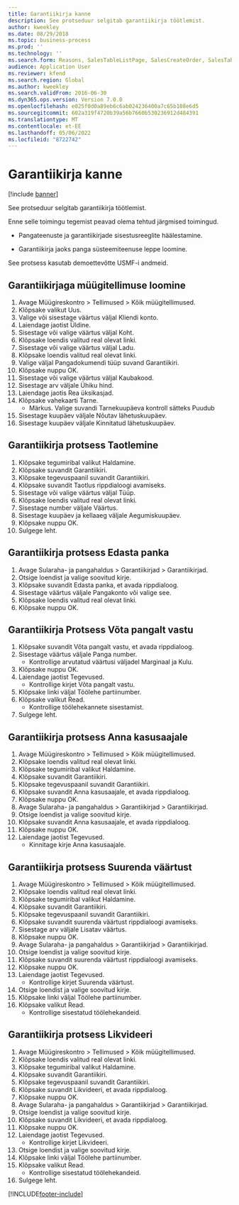 ```yaml
---
title: Garantiikirja kanne
description: See protseduur selgitab garantiikirja töötlemist.
author: kweekley
ms.date: 08/29/2018
ms.topic: business-process
ms.prod: ''
ms.technology: ''
ms.search.form: Reasons, SalesTableListPage, SalesCreateOrder, SalesTable, BankLGRequestForm, BankLGRequestFormRequest, BankLGGuarantee, BankLGFormSubmitToBank, BankDocumentAgreementLineLookup, BankLGFormReceiveFromBank, LedgerJournalTable, LedgerJournalTransDaily, BankLGRequestFormGiveToBeneficiary, BankLGFormGiveToBeneficiary, BankLGRequestFormIncreaseValue, BankLGFormIncreaseValue, BankLGRequestFormLiquidate, BankLGFormLiquidate
audience: Application User
ms.reviewer: kfend
ms.search.region: Global
ms.author: kweekley
ms.search.validFrom: 2016-06-30
ms.dyn365.ops.version: Version 7.0.0
ms.openlocfilehash: e025f0d0a89eb6c6ab024236400a7c65b108e6d5
ms.sourcegitcommit: 602a319f4720b39a56b7660b530236912d484391
ms.translationtype: MT
ms.contentlocale: et-EE
ms.lasthandoff: 05/06/2022
ms.locfileid: "8722742"
---
```

# <a name="letter-of-guarantee-transaction"></a>Garantiikirja kanne

[!include [banner](../../includes/banner.md)]

See protseduur selgitab garantiikirja töötlemist.



Enne selle toimingu tegemist peavad olema tehtud järgmised toimingud.

- Pangateenuste ja garantiikirjade sisestusreeglite häälestamine.

- Garantiikirja jaoks panga süsteemiteenuse leppe loomine.



See protsess kasutab demoettevõtte USMF-i andmeid.


## <a name="create-sales-order-with-letter-of-guarantee"></a>Garantiikirjaga müügitellimuse loomine
1. Avage Müügireskontro > Tellimused > Kõik müügitellimused.
2. Klõpsake valikut Uus.
3. Valige või sisestage väärtus väljal Kliendi konto.
4. Laiendage jaotist Üldine.
5. Sisestage või valige väärtus väljal Koht.
6. Klõpsake loendis valitud real olevat linki.
7. Sisestage või valige väärtus väljal Ladu.
8. Klõpsake loendis valitud real olevat linki.
9. Valige väljal Pangadokumendi tüüp suvand Garantiikiri.
10. Klõpsake nuppu OK.
11. Sisestage või valige väärtus väljal Kaubakood.
12. Sisestage arv väljale Ühiku hind.
13. Laiendage jaotis Rea üksikasjad.
14. Klõpsake vahekaarti Tarne.
    * Märkus. Valige suvandi Tarnekuupäeva kontroll sätteks Puudub  
15. Sisestage kuupäev väljale Nõutav lähetuskuupäev.
16. Sisestage kuupäev väljale Kinnitatud lähetuskuupäev.

## <a name="process-letter-of-guarantee_request"></a>Garantiikirja protsess Taotlemine
1. Klõpsake tegumiribal valikut Haldamine.
2. Klõpsake suvandit Garantiikiri.
3. Klõpsake tegevuspaanil suvandit Garantiikiri.
4. Klõpsake suvandit Taotlus rippdialoogi avamiseks.
5. Sisestage või valige väärtus väljal Tüüp.
6. Klõpsake loendis valitud real olevat linki.
7. Sisestage number väljale Väärtus.
8. Sisestage kuupäev ja kellaaeg väljale Aegumiskuupäev.
9. Klõpsake nuppu OK.
10. Sulgege leht.

## <a name="process-letter-of-guarantee_submit-to-bank"></a>Garantiikirja protsess Edasta panka
1. Avage Sularaha- ja pangahaldus > Garantiikirjad > Garantiikirjad.
2. Otsige loendist ja valige soovitud kirje.
3. Klõpsake suvandit Edasta panka, et avada rippdialoog.
4. Sisestage väärtus väljale Pangakonto või valige see.
5. Klõpsake loendis valitud real olevat linki.
6. Klõpsake nuppu OK.

## <a name="process-letter-of-guarantee_receive-from-bank"></a>Garantiikirja Protsess Võta pangalt vastu
1. Klõpsake suvandit Võta pangalt vastu, et avada rippdialoog.
2. Sisestage väärtus väljale Panga number.
    * Kontrollige arvutatud väärtusi väljadel Marginaal ja Kulu.  
3. Klõpsake nuppu OK.
4. Laiendage jaotist Tegevused.
    * Kontrollige kirjet Võta pangalt vastu.  
5. Klõpsake linki väljal Töölehe partiinumber.
6. Klõpsake valikut Read.
    * Kontrollige töölehekannete sisestamist.  
7. Sulgege leht.

## <a name="process-letter-of-guarantee_give-to-beneficiary"></a>Garantiikirja protsess Anna kasusaajale
1. Avage Müügireskontro > Tellimused > Kõik müügitellimused.
2. Klõpsake loendis valitud real olevat linki.
3. Klõpsake tegumiribal valikut Haldamine.
4. Klõpsake suvandit Garantiikiri.
5. Klõpsake tegevuspaanil suvandit Garantiikiri.
6. Klõpsake suvandit Anna kasusaajale, et avada rippdialoog.
7. Klõpsake nuppu OK.
8. Avage Sularaha- ja pangahaldus > Garantiikirjad > Garantiikirjad.
9. Otsige loendist ja valige soovitud kirje.
10. Klõpsake suvandit Anna kasusaajale, et avada rippdialoog.
11. Klõpsake nuppu OK.
12. Laiendage jaotist Tegevused.
    * Kinnitage kirje Anna kasusaajale.  

## <a name="process-letter-of-guarantee_increase-value"></a>Garantiikirja protsess Suurenda väärtust
1. Avage Müügireskontro > Tellimused > Kõik müügitellimused.
2. Klõpsake loendis valitud real olevat linki.
3. Klõpsake tegumiribal valikut Haldamine.
4. Klõpsake suvandit Garantiikiri.
5. Klõpsake tegevuspaanil suvandit Garantiikiri.
6. Klõpsake suvandit suurenda väärtust rippdialoogi avamiseks.
7. Sisestage arv väljale Lisatav väärtus.
8. Klõpsake nuppu OK.
9. Avage Sularaha- ja pangahaldus > Garantiikirjad > Garantiikirjad.
10. Otsige loendist ja valige soovitud kirje.
11. Klõpsake suvandit suurenda väärtust rippdialoogi avamiseks.
12. Klõpsake nuppu OK.
13. Laiendage jaotist Tegevused.
    * Kontrollige kirjet Suurenda väärtust.  
14. Otsige loendist ja valige soovitud kirje.
15. Klõpsake linki väljal Töölehe partiinumber.
16. Klõpsake valikut Read.
    * Kontrollige sisestatud töölehekandeid.  

## <a name="process-letter-of-guarantee_liquidate"></a>Garantiikirja protsess Likvideeri
1. Avage Müügireskontro > Tellimused > Kõik müügitellimused.
2. Klõpsake loendis valitud real olevat linki.
3. Klõpsake tegumiribal valikut Haldamine.
4. Klõpsake suvandit Garantiikiri.
5. Klõpsake tegevuspaanil suvandit Garantiikiri.
6. Klõpsake suvandit Likvideeri, et avada rippdialoog.
7. Klõpsake nuppu OK.
8. Avage Sularaha- ja pangahaldus > Garantiikirjad > Garantiikirjad.
9. Otsige loendist ja valige soovitud kirje.
10. Klõpsake suvandit Likvideeri, et avada rippdialoog.
11. Klõpsake nuppu OK.
12. Laiendage jaotist Tegevused.
    * Kontrollige kirjet Likvideeri.  
13. Otsige loendist ja valige soovitud kirje.
14. Klõpsake linki väljal Töölehe partiinumber.
15. Klõpsake valikut Read.
    * Kontrollige sisestatud töölehekandeid.  
16. Sulgege leht.



[!INCLUDE[footer-include](../../../includes/footer-banner.md)]
